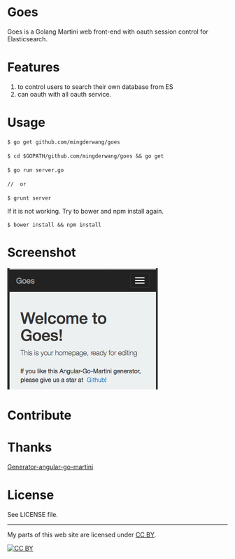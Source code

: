 # Goes
Goes is a Golang Martini web front-end with oauth session control for Elasticsearch.

# Features

1. to control users to search their own database from ES
2. can oauth with all oauth service.

# Usage
```
$ go get github.com/mingderwang/goes

$ cd $GOPATH/github.com/mingderwang/goes && go get

$ go run server.go

//  or

$ grunt server
```
If it is not working. Try to bower and npm install again.
```
$ bower install && npm install
```

# Screenshot
![screenshot](./screenshot.png "no image file")

# Contribute

# Thanks

[Generator-angular-go-martini](https://github.com/rayokota/generator-angular-go-martini)

# License
See LICENSE file.

---

My parts of this web site are licensed under
[CC BY](http://creativecommons.org/licenses/by/3.0/).

[![CC BY](http://i.creativecommons.org/l/by/3.0/88x31.png)](http://creativecommons.org/licenses/by/3.0/)
